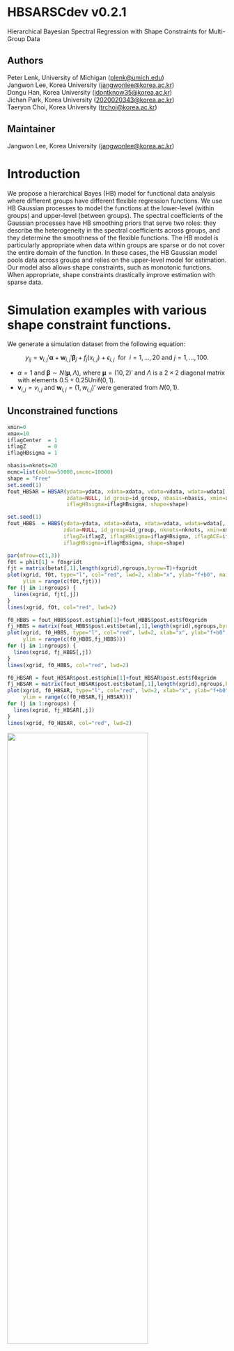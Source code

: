 # HBSARSCdev v0.2.1
Hierarchical Bayesian Spectral Regression with Shape Constraints for Multi-Group Data
## Authors
Peter Lenk, University of Michigan (plenk@umich.edu) <br/>
Jangwon Lee, Korea University (jangwonlee@korea.ac.kr) <br/>
Dongu Han, Korea University (idontknow35@korea.ac.kr) <br/>
Jichan Park, Korea University (2020020343@korea.ac.kr) <br/>
Taeryon Choi, Korea University  (trchoi@korea.ac.kr) <br/>
## Maintainer
Jangwon Lee, Korea University (jangwonlee@korea.ac.kr)
# Introduction
We propose a hierarchical Bayes (HB) model for functional data analysis where different groups have different flexible regression functions. We use HB Gaussian processes to model the functions at the lower-level (within groups) and upper-level (between groups). The spectral coefficients of the Gaussian processes have HB smoothing priors that serve two roles: they describe the heterogeneity in the spectral coefficients across groups, and they determine the smoothness of the flexible functions. The HB model is particularly appropriate when data within groups are sparse or do not cover the entire domain of the function. In these cases, the HB Gaussian model pools data across groups and relies on the upper-level model for estimation. Our model also allows shape constraints, such as monotonic functions. When appropriate, shape constraints drastically improve estimation with sparse data. 
# Simulation examples with various shape constraint functions.
We generate a simulation dataset from the following equation:
```math
y_{ij}  =  \mathbf{v}_{i,j}' \boldsymbol{\alpha} + \mathbf{w}_{i,j}'\boldsymbol{\beta}_j  + f_j(x_{i,j}) + \epsilon_{i,j}~\mbox{ for }~ i = 1, \ldots, 20 \mbox{ and } j = 1, \ldots, 100.
```
 - $\alpha=1$ and $\boldsymbol{\beta}\sim N(\boldsymbol{\mu},\Lambda)$, where $\boldsymbol{\mu}=(10,2)'$ and $\Lambda$ is a $2\times 2$ diagonal matrix with elements $0.5+0.25\text{Unif}(0,1)$.  
 - $`\mathbf{v}_{i,j} = v_{i,j}`$ and $`\mathbf{w}_{i,j} = (1,w_{i,j})'`$ were generated from $N(0,1)$.

## Unconstrained functions
```r
xmin=0 
xmax=10
iflagCenter  = 1
iflagZ       = 0
iflagHBsigma = 1

nbasis=nknots=20
mcmc=list(nblow=50000,smcmc=10000)
shape = "Free"
set.seed(1)
fout_HBSAR = HBSAR(ydata=ydata, xdata=xdata, vdata=vdata, wdata=wdata[,-1,drop=F], 
                   zdata=NULL, id_group=id_group, nbasis=nbasis, xmin=xmin, xmax=xmax, mcmc=mcmc,
                   iflagHBsigma=iflagHBsigma, shape=shape)

set.seed(1)
fout_HBBS  = HBBS(ydata=ydata, xdata=xdata, vdata=vdata, wdata=wdata[,-1,drop=F], 
                  zdata=NULL, id_group=id_group, nknots=nknots, xmin=xmin, xmax=xmax, mcmc=mcmc,
                  iflagZ=iflagZ, iflagHBsigma=iflagHBsigma, iflagACE=iflagACE, 
                  iflagHBsigma=iflagHBsigma, shape=shape)

par(mfrow=c(1,3))
f0t = phit[1] + f0xgridt
fjt = matrix(betat[,1],length(xgrid),ngroups,byrow=T)+fxgridt
plot(xgrid, f0t, type="l", col="red", lwd=2, xlab="x", ylab="f+b0", main="(a) True",
     ylim = range(c(f0t,fjt)))
for (j in 1:ngroups) {
  lines(xgrid, fjt[,j])
}
lines(xgrid, f0t, col="red", lwd=2)

f0_HBBS = fout_HBBS$post.est$phim[1]+fout_HBBS$post.est$f0xgridm
fj_HBBS = matrix(fout_HBBS$post.est$betam[,1],length(xgrid),ngroups,byrow=T)+fout_HBBS$post.est$fxgridm
plot(xgrid, f0_HBBS, type="l", col="red", lwd=2, xlab="x", ylab="f+b0", main="(b) HBBS",
     ylim = range(c(f0_HBBS,fj_HBBS)))
for (j in 1:ngroups) {
  lines(xgrid, fj_HBBS[,j])
}
lines(xgrid, f0_HBBS, col="red", lwd=2)

f0_HBSAR = fout_HBSAR$post.est$phim[1]+fout_HBSAR$post.est$f0xgridm
fj_HBSAR = matrix(fout_HBSAR$post.est$betam[,1],length(xgrid),ngroups,byrow=T)+fout_HBSAR$post.est$fxgridm
plot(xgrid, f0_HBSAR, type="l", col="red", lwd=2, xlab="x", ylab="f+b0", main="(c) HBSAR",
     ylim = range(c(f0_HBSAR,fj_HBSAR)))
for (j in 1:ngroups) {
  lines(xgrid, fj_HBSAR[,j])
}
lines(xgrid, f0_HBSAR, col="red", lwd=2)
```
<img src="figure/Rplot_figure5.png" width="80%" height="60%">

## Concave, monotone functions.
```r
xmin=0 
xmax=10
iflagCenter  = 0
iflagZ       = 0
iflagHBsigma = 1

nbasis=nknots=20
mcmc=list(nblow=40000,smcmc=10000)
shape = "IncreasingConcave"

set.seed(1);
fout_HBBS  = HBBS(ydata=ydata, xdata=xdata, vdata=vdata, wdata=wdata[,-1,drop=F], 
                          zdata=NULL, id_group=id_group, nknots=nknots,
                          xmin=xmin, xmax=xmax, mcmc=mcmc, iflagCenter=iflagCenter,
                          iflagZ=iflagZ, iflagHBsigma=iflagHBsigma, shape=shape)

set.seed(1); 
fout_HBSAR = HBSAR(ydata=ydata, xdata=xdata, vdata=vdata, wdata=wdata[,-1,drop=F], 
                           zdata=NULL, id_group=id_group, nbasis=nbasis,
                           xmin=xmin, xmax=xmax, mcmc=mcmc, iflagCenter=iflagCenter,
                           iflagZ=iflagZ, iflagHBsigma=iflagHBsigma, shape=shape)

par(mfrow=c(1,3))
f0t = f0xgridt
fjt = fxgridt
plot(xgrid, f0t, type="l", col="red", lwd=2, xlab="x", ylab="f", main="(a) True",
     ylim = range(c(f0t,fjt)))
for (j in 1:ngroups) {
  lines(xgrid, fjt[,j])
}
lines(xgrid, f0t, col="red", lwd=2)

fig_fall(fout_HBBS,"(b) HB B-Spline")
fig_fall(fout_HBSAR,"(c) HBSAR Cosine")
```
<img src="figure/Rplot_figure7.png" width="80%" height="60%">

## S-shaped functions.
```r
xmin=0 
xmax=10
iflagCenter  = 0
iflagZ       = 0
iflagHBsigma = 1
iflagpsi     = 1

nbasis=nknots=20
mcmc=list(nblow=40000,smcmc=10000)
shape = "IncreasingS"

set.seed(1);
fout_HBBS  = HBBS(ydata=ydata, xdata=xdata, vdata=vdata, wdata=wdata[,-1,drop=F], 
                  zdata=NULL, id_group=id_group, nknots=nknots,
                  xmin=xmin, xmax=xmax, mcmc=mcmc, iflagCenter=iflagCenter,
                  iflagZ=iflagZ, iflagHBsigma=iflagHBsigma, shape=shape)

set.seed(1); 
fout_HBSAR = HBSAR(ydata=ydata, xdata=xdata, vdata=vdata, wdata=wdata[,-1,drop=F], 
                   zdata=NULL, id_group=id_group, nbasis=nbasis,
                   xmin=xmin, xmax=xmax, mcmc=mcmc, iflagCenter=iflagCenter,
                   iflagZ=iflagZ, iflagHBsigma=iflagHBsigma, shape=shape)

par(mfrow=c(1,3))
f0t = f0xgridt
fjt = fxgridt
plot(xgrid, f0t, type="l", col="red", lwd=2, xlab="x", ylab="f", main="(a) True",
     ylim = range(c(f0t,fjt)))
for (j in 1:ngroups) {
  lines(xgrid, fjt[,j])
}
lines(xgrid, f0t, col="red", lwd=2)

fig_fall(fout_HBBS,"(b) HBBS")
fig_fall(fout_HBSAR,"(c) HBSAR")
```
<img src="figure/Rplot_figure8.png" width="80%" height="60%">

## U-shaped functions.
```r
xmin=0 
xmax=10

iflagCenter  = 1
iflagZ       = 0
iflagHBsigma = 1
iflagpsi     = 1

nbasis=nknots=20
mcmc=list(nblow=40000,smcmc=10000)
shape = "Ushape"


set.seed(1);
fout_HBBS  = HBBS(ydata=ydata, xdata=xdata, vdata=vdata, wdata=wdata[,-1,drop=F], 
                  zdata=NULL, id_group=id_group, nknots=nknots, 
                  xmin=xmin, xmax=xmax, mcmc=mcmc, iflagCenter=iflagCenter,
                  iflagZ=iflagZ, iflagHBsigma=iflagHBsigma, nExtreme=1, shape=shape)

set.seed(1); 
fout_HBSAR = HBSAR(ydata=ydata, xdata=xdata, vdata=vdata, wdata=wdata[,-1,drop=F], 
                   zdata=NULL, id_group=id_group, nbasis=nbasis,
                   xmin=xmin, xmax=xmax, mcmc=mcmc, iflagCenter=iflagCenter,
                   iflagZ=iflagZ, iflagHBsigma=iflagHBsigma, nExtreme=1, shape=shape)

par(mfrow=c(1,3))
f0t = f0xgridt
fjt = fxgridt
plot(xgrid, f0t, type="l", col="red", lwd=2, xlab="x", ylab="f", main="(a) True",
     ylim = range(c(f0t,fjt)))
for (j in 1:ngroups) {
  lines(xgrid, fjt[,j])
}
lines(xgrid, f0t, col="red", lwd=2)

fig_fall(fout_HBBS,"(b) HBBS")
fig_fall(fout_HBSAR,"(c) HBSAR")
```
<img src="figure/Rplot_figure9.png" width="80%" height="60%">

## Multi-modal functions.
```r
xmin=0 
xmax=10

iflagCenter  = 1
iflagZ       = 0
iflagHBsigma = 1
iflagpsi     = 1

nbasis=nknots=20
mcmc=list(nblow=100000,smcmc=10000)
shape = "DecMultiModal"


set.seed(1);
fout_HBBS  = HBBS(ydata=ydata, xdata=xdata, vdata=vdata, wdata=wdata[,-1,drop=F], 
                  zdata=NULL, id_group=id_group, nknots=nknots, 
                  xmin=xmin, xmax=xmax, mcmc=mcmc, iflagCenter=iflagCenter,
                  iflagZ=iflagZ, iflagHBsigma=iflagHBsigma, nExtreme=3, shape=shape)

set.seed(1); 
fout_HBSAR = HBSAR(ydata=ydata, xdata=xdata, vdata=vdata, wdata=wdata[,-1,drop=F], 
                   zdata=NULL, id_group=id_group, nbasis=nbasis,
                   xmin=xmin, xmax=xmax, mcmc=mcmc, iflagCenter=iflagCenter,
                   iflagZ=iflagZ, iflagHBsigma=iflagHBsigma, nExtreme=3, shape=shape)

par(mfrow=c(1,3))
f0t = f0xgridt
fjt = fxgridt
plot(xgrid, f0t, type="l", col="red", lwd=2, xlab="x", ylab="f", main="(a) True",
     ylim = range(c(f0t,fjt)))
for (j in 1:ngroups) {
  lines(xgrid, fjt[,j])
}
lines(xgrid, f0t, col="red", lwd=2)

fig_fall(fout_HBBS,"(b) HBBS")
fig_fall(fout_HBSAR,"(c) HBSAR")
```
<img src="figure/Rplot_figure11.png" width="80%" height="60%">
